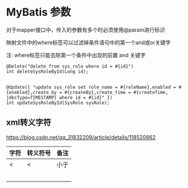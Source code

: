# MyBatis 参数

对于mapper接口中，传入的参数有多个时必须使用@param进行标识

映射文件中的where标签可以过滤掉条件语句中的第一个and或or关键字

注: where标签只能去除第一个条件中出现的前置 and 关键字

```
@Delete("delete from sys_role where id = #{id}")
int deleteSysRoleById(Long id);


@Update({ "update sys_role set role_name = #{roleName},enabled = #{enabled},create_by = #{createBy},create_time = #{createTime, jdbcType=TIMESTAMP} where id = #{id}" })
int updateSysRoleById(SysRole sysRole);
```

## xml转义字符

https://blog.csdn.net/qq_31832209/article/details/118520862

|字符|转义符号|备注|
|--|--|--|
|<|&lt;|小于|
||||
||||
||||
||||
||||
